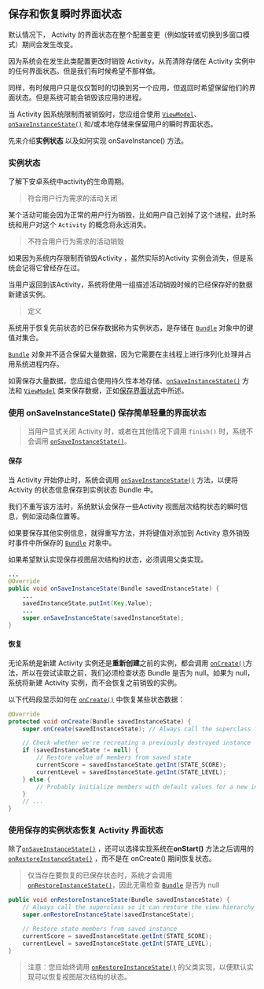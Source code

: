 ## 保存和恢复瞬时界面状态

默认情况下， Activity 的界面状态在整个配置变更（例如旋转或切换到多窗口模式）期间会发生改变。

因为系统会在发生此类配置更改时销毁 Activity，从而清除存储在 Activity 实例中的任何界面状态。但是我们有时候希望不那样做。

同样，有时候用户只是仅仅暂时的切换到另一个应用，但返回时希望保留他们的界面状态。但是系统可能会销毁该应用的进程。

当 Activity 因系统限制而被销毁时，您应组合使用 [`ViewModel`](https://developer.android.com/reference/androidx/lifecycle/ViewModel)、[`onSaveInstanceState()`](https://developer.android.com/reference/android/app/Activity#onSaveInstanceState(android.os.Bundle)) 和/或本地存储来保留用户的瞬时界面状态。

先来介绍**实例状态** 以及如何实现 onSaveInstance() 方法。

### 实例状态

了解下安卓系统中activity的生命周期。

> 符合用户行为需求的活动关闭

某个活动可能会因为正常的用户行为销毁，比如用户自己划掉了这个进程，此时系统和用户对这个 `Activity` 的概念将永远消失。

> 不符合用户行为需求的活动销毁

如果因为系统内存限制而销毁Activity ，虽然实际的Activity 实例会消失，但是系统会记得它曾经存在过。

当用户返回到该Activity，系统将使用一组描述活动销毁时候的已经保存好的数据新建该实例。

> 定义

系统用于恢复先前状态的已保存数据称为实例状态，是存储在 [`Bundle`](https://developer.android.com/reference/android/os/Bundle) 对象中的键值对集合。



[`Bundle`](https://developer.android.com/reference/android/os/Bundle) 对象并不适合保留大量数据，因为它需要在主线程上进行序列化处理并占用系统进程内存。

如需保存大量数据，您应组合使用持久性本地存储、[`onSaveInstanceState()`](https://developer.android.com/reference/android/app/Activity#onSaveInstanceState(android.os.Bundle)) 方法和 [`ViewModel`](https://developer.android.com/reference/androidx/lifecycle/ViewModel) 类来保存数据，正如[保存界面状态](https://developer.android.com/topic/libraries/architecture/saving-states)中所述。

### 使用 onSaveInstanceState() 保存简单轻量的界面状态

> 当用户显式关闭 Activity 时，或者在其他情况下调用 `finish()` 时，系统不会调用 [`onSaveInstanceState()`](https://developer.android.com/reference/android/app/Activity#onSaveInstanceState(android.os.Bundle))。

#### 保存

当 Activity 开始停止时，系统会调用 [`onSaveInstanceState()`](https://developer.android.com/reference/android/app/Activity#onSaveInstanceState(android.os.Bundle)) 方法，以便将Activity 的状态信息保存到实例状态 Bundle 中。

我们不重写该方法时，系统默认会保存一些Activity 视图层次结构状态的瞬时信息，例如滚动条位置等。

如果要保存其他实例信息，就得重写方法，并将键值对添加到 Activity 意外销毁时事件中所保存的 [`Bundle`](https://developer.android.com/reference/android/os/Bundle) 对象中。

如果希望默认实现保存视图层次结构的状态，必须调用父类实现。

```java
...
@Override
public void onSaveInstanceState(Bundle savedInstanceState) {
    ...
    savedInstanceState.putInt(Key,Value);
    ...
    super.onSaveInstanceState(savedInstanceState);
}
```

#### 恢复

无论系统是新建 Activity 实例还是**重新创建**之前的实例，都会调用 [`onCreate()`](https://developer.android.com/reference/android/app/Activity#onCreate(android.os.Bundle))方法，所以在尝试读取之前，我们必须检查状态 Bundle 是否为 null。如果为 null，系统将新建 Activity 实例，而不会恢复之前销毁的实例。

以下代码段显示如何在 [`onCreate()`](https://developer.android.com/reference/android/app/Activity#onCreate(android.os.Bundle)) 中恢复某些状态数据：

```java
@Override
protected void onCreate(Bundle savedInstanceState) {
    super.onCreate(savedInstanceState); // Always call the superclass first

    // Check whether we're recreating a previously destroyed instance
    if (savedInstanceState != null) {
        // Restore value of members from saved state
        currentScore = savedInstanceState.getInt(STATE_SCORE);
        currentLevel = savedInstanceState.getInt(STATE_LEVEL);
    } else {
        // Probably initialize members with default values for a new instance
    }
    // ...
}
```

### 使用保存的实例状态恢复 Activity 界面状态

除了[`onSaveInstanceState()`](https://developer.android.com/reference/android/app/Activity#onSaveInstanceState(android.os.Bundle)) ，还可以选择实现系统在**onStart()** 方法之后调用的[`onRestoreInstanceState()`](https://developer.android.com/reference/android/app/Activity#onRestoreInstanceState(android.os.Bundle)) ，而不是在 onCreate() 期间恢复状态。

> 仅当存在要恢复的已保存状态时，系统才会调用 [`onRestoreInstanceState()`](https://developer.android.com/reference/android/app/Activity#onRestoreInstanceState(android.os.Bundle))，因此无需检查 [`Bundle`](https://developer.android.com/reference/android/os/Bundle) 是否为 null

```java
public void onRestoreInstanceState(Bundle savedInstanceState) {
    // Always call the superclass so it can restore the view hierarchy
    super.onRestoreInstanceState(savedInstanceState);

    // Restore state members from saved instance
    currentScore = savedInstanceState.getInt(STATE_SCORE);
    currentLevel = savedInstanceState.getInt(STATE_LEVEL);
}
```

> 注意：您应始终调用 [`onRestoreInstanceState()`](https://developer.android.com/reference/android/app/Activity#onRestoreInstanceState(android.os.Bundle)) 的父类实现，以便默认实现可以恢复视图层次结构的状态。

